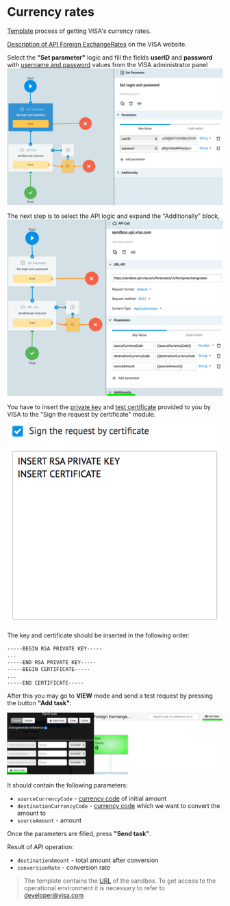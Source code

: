 # Currency rates

[Template](https://admin.corezoid.com/editor/55510/89545) process of getting VISA's currency rates.

[Description of API Foreign ExchangeRates](https://developer.visa.com/products/foreign_exchange) on the VISA website.


Select the **"Set parameter"** logic and fill the fields **userID** and **password** with [username and password](https://doc.corezoid.com/en/plugins/visa/access.html) values from the VISA administrator panel
![](../img/visa/set_password.png)

The next step is to select the API logic and expand the "Additionally" block,
![](../img/visa/api_add.png)

You have to insert the [private key](https://doc.corezoid.com/en/plugins/visa/access.html) and [test certificate](https://doc.corezoid.com/en/plugins/visa/access.html) provided to you by VISA to the "Sign the request by certificate" module.
![](../img/visa/api_cert.png)

The key and certificate should be inserted in the following order:

```
-----BEGIN RSA PRIVATE KEY-----
...
-----END RSA PRIVATE KEY-----
-----BEGIN CERTIFICATE-----
...
-----END CERTIFICATE-----
```

After this you may go to **VIEW** mode and send a test request by pressing the button **"Add task"**:

![](../img/visa/test_api.png)

It should contain the following parameters:
*   `sourceCurrencyCode` - [currency code](https://developer.visa.com/request_response_codes#isoCodes) of initial amount
*   `destinationCurrencyCode` - [currency code](https://developer.visa.com/request_response_codes#isoCodes) which we want to convert the amount to
*   `sourceAmount` - amount

Once the parameters are filled, press **"Send task"**.

Result of API operation:
*   `destinationAmount` -  total amount after conversion
*   `conversionRate` - conversion rate

> The template contains the [URL](https://sandbox.api.visa.com/forexrates/v1/foreignexchangerates) of the sandbox. To get access to the operational environment it is necessary to refer to [developer@visa.com](mail:developer@visa.com)
